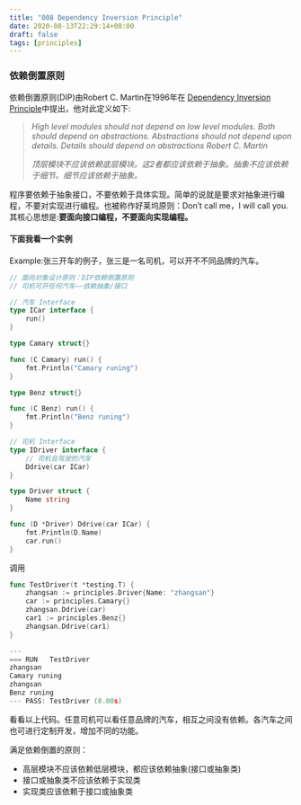 ```yaml
---
title: "008 Dependency Inversion Principle"
date: 2020-08-13T22:29:14+08:00
draft: false
tags: [principles]
---
```


###  依赖倒置原则

依赖倒置原则(DIP)由Robert C. Martin在1996年在 [Dependency Inversion Principle](http://butunclebob.com/ArticleS.UncleBob.PrinciplesOfOod)中提出，他对此定义如下:

> *High level modules should not depend on low level modules. Both should depend on abstractions. Abstractions should not depend upon details. Details should depend on abstractions*
> *Robert C. Martin*
>
> *顶层模块不应该依赖底层模块。这2者都应该依赖于抽象。抽象不应该依赖于细节。细节应该依赖于抽象。*

程序要依赖于抽象接口，不要依赖于具体实现。简单的说就是要求对抽象进行编程，不要对实现进行编程。也被称作好莱坞原则：Don’t call me，I will call you.其核心思想是:**要面向接口编程，不要面向实现编程。**

#### 下面我看一个实例

Example:张三开车的例子，张三是一名司机，可以开不不同品牌的汽车。

```go
// 面向对象设计原则：DIP依赖倒置原则
// 司机可开任何汽车——依赖抽象/接口

// 汽车 Interface
type ICar interface {
	run()
}

type Camary struct{}

func (C Camary) run() {
	fmt.Println("Camary runing")
}

type Benz struct{}

func (C Benz) run() {
	fmt.Println("Benz runing")
}

// 司机 Interface
type IDriver interface {
	// 司机会驾驶的汽车
	Ddrive(car ICar)
}

type Driver struct {
	Name string
}

func (D *Driver) Ddrive(car ICar) {
	fmt.Println(D.Name)
	car.run()
}

```

调用

```go
func TestDriver(t *testing.T) {
	zhangsan := principles.Driver{Name: "zhangsan"}
	car := principles.Camary{}
	zhangsan.Ddrive(car)
	car1 := principles.Benz{}
	zhangsan.Ddrive(car1)
}

---
=== RUN   TestDriver
zhangsan
Camary runing
zhangsan
Benz runing
--- PASS: TestDriver (0.00s)
```

看看以上代码。任意司机可以看任意品牌的汽车，相互之间没有依赖。各汽车之间也可进行定制开发，增加不同的功能。

满足依赖倒置的原则：

- 高层模块不应该依赖低层模块，都应该依赖抽象(接口或抽象类)
- 接口或抽象类不应该依赖于实现类
- 实现类应该依赖于接口或抽象类


